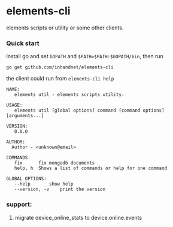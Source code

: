# elements-cli

elements scripts or utility or some other clients.

### Quick start

Install go and set `GOPATH` and `$PATH=$PATH:$GOPATH/bin`, then run 
```shell
go get github.com/inhandnet/elements-cli
```
the client could run from `elements-cli help`  
```shell
NAME:
   elements util - elements scripts utility.

USAGE:
   elements util [global options] command [command options] [arguments...]

VERSION:
   0.0.0

AUTHOR:
  Author - <unknown@email>

COMMANDS:
   fix		fix mongodb documents
   help, h	Shows a list of commands or help for one command

GLOBAL OPTIONS:
   --help		show help
   --version, -v	print the version
```

### support:
  1. migrate device_online_stats to device.online.events
